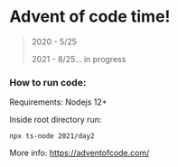 # Advent of code time!

> 2020 - 5/25
> 
>2021 - 8/25... in progress

### How to run code:

Requirements: Nodejs 12+

Inside root directory run:

```
npx ts-node 2021/day2
```

More info: https://adventofcode.com/
